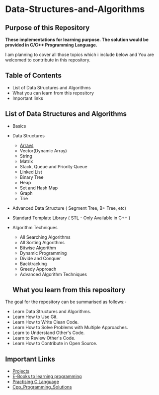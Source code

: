 # Data-Structures-and-Algorithms

## Purpose of this Repository

**These implementations for learning purpose. The solution would be provided in C/C++ Programming Language.**

I am planning to cover all those topics which i include below and You are welcomed to contribute in this repository.

## Table of Contents

* List of Data Structures and Algorithms
* What you can learn from this repository
* Important links

## List of Data Structures and Algorithms

* Basics
* Data Structures
  * [Arrays](https://github.com/Manikumar2609/Data-Structures-and-Algorithms/tree/master/Arrays)
  * Vector(Dynamic Array)
  * String
  * Matrix
  * Stack, Queue and Priority Queue
  * Linked List
  * Binary Tree
  * Heap
  * Set and Hash Map
  * Graph
  * Trie
* Advanced Data Structure ( Segment Tree, B+ Tree, etc)
* Standard Template Library ( STL - Only Available in C++ )
* Algorithm Techniques
  * All Searching Algorithms
  * All Sorting Algorithms
  * Bitwise Algorithm
  * Dynamic Programming
  * Divide and Conquer
  * Backtracking
  * Greedy Approach
  * Advanced Algorithm Techniques
  
  ## What you learn from this repository

The goal for the repository can be summarised as follows:-

* Learn Data Structures and Algorithms.
* Learn How to Use Git.
* Learn How to Write Clean Code.
* Learn How to Solve Problems with Multiple Approaches.
* Learn to Understand Other's Code.
* Learn to Review Other's Code.
* Learn How to Contribute in Open Source.

## Important Links

* [Projects](https://github.com/Manikumar2609/Projects/tree/master/Cpp_Projects)
* [E-Books to learning programming](https://github.com/Manikumar2609/E-Books)
* [Practising C Language](https://github.com/Manikumar2609/Practising-C-Language)
* [Cpp_Programming_Solutions](https://github.com/Manikumar2609/CPP_Primer_Plus_Solutions)
